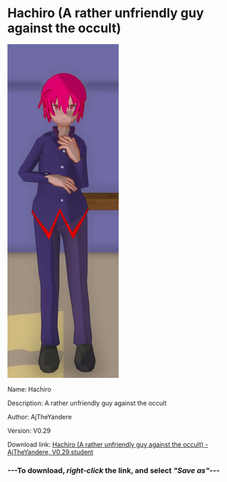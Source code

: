 # Hachiro (A rather unfriendly guy against the occult)

<img src = "https://raw.githubusercontent.com/Arbiter1223/Daigaku-Gurashi-Custom-Students/master/Students/Files/Hachiro%20(A%20rather%20unfriendly%20guy%20against%20the%20occult).png">

Name: Hachiro

Description: A rather unfriendly guy against the occult

Author: AjTheYandere

Version: V0.29

Download link: <a href="https://raw.githubusercontent.com/Arbiter1223/Daigaku-Gurashi-Custom-Students/master/Students/Files/Hachiro%20(A%20rather%20unfriendly%20guy%20against%20the%20occult)%20-%20AjTheYandere%2C%20V0.29.student">Hachiro (A rather unfriendly guy against the occult) - AjTheYandere, V0.29.student</a>

### ---**To download, _right-click_ the link, and select _"Save as"_**---
